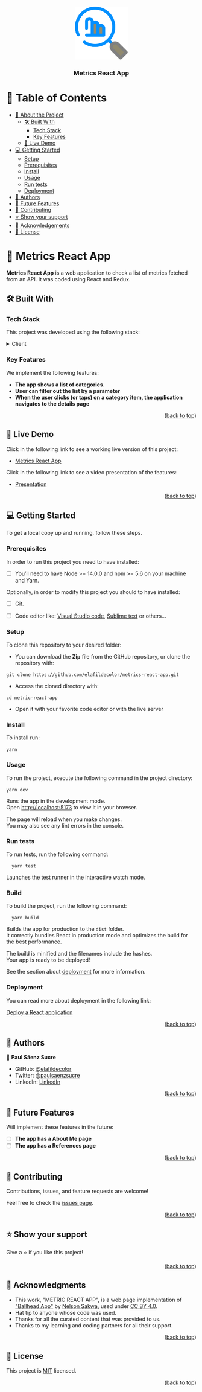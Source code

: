 <a name="readme-top"></a>

<div align="center">
  <img src="./public/logo512.png" alt="logo" width="140"  height="auto" />
  <br/>

  <h3><b>Metrics React App</b></h3>

</div>

# 📗 Table of Contents

- [📖 About the Project](#about-project)
  - [🛠 Built With](#built-with)
    - [Tech Stack](#tech-stack)
    - [Key Features](#key-features)
  - [🚀 Live Demo](#live-demo)
- [💻 Getting Started](#getting-started)
  - [Setup](#setup)
  - [Prerequisites](#prerequisites)
  - [Install](#install)
  - [Usage](#usage)
  - [Run tests](#run-tests)
  - [Deployment](#deployment)
- [👥 Authors](#authors)
- [🔭 Future Features](#future-features)
- [🤝 Contributing](#contributing)
- [⭐️ Show your support](#support)
- [🙏 Acknowledgements](#acknowledgements)
- [📝 License](#license)

# 📖 Metrics React App <a name="about-project"></a>

**Metrics React App** is a web application to check a list of metrics fetched from an API. It was coded using React and Redux.

## 🛠 Built With <a name="built-with"></a>

### Tech Stack <a name="tech-stack"></a>

This project was developed using the following stack:

<details>
  <summary>Client</summary>
  <ul>
    <li><a href="https://reactjs.org/">React.js</a></li>
    <li><a href="https://html.spec.whatwg.org/multipage/">HTML 5 </a></li>
    <li><a href="https://html.spec.whatwg.org/multipage/">CSS 3 </a></li>
    <li><a href="https://html.spec.whatwg.org/multipage/">JavaScript </a></
  </ul>
</details>

### Key Features <a name="key-features"></a>

We implement the following features:

- **The app shows a list of categories.**
- **User can filter out the list by a parameter**
- **When the user clicks (or taps) on a category item, the application navigates to the details page**

<p align="right">(<a href="#readme-top">back to top</a>)</p>

## 🚀 Live Demo <a name="live-demo"></a>

Click in the following link to see a working live version of this project:

- [Metrics React App](https://elafildecolor.github.io/metrics-react-app)

Click in the following link to see a video presentation of the features:

- [Presentation](https://www.loom.com/share/90fe5cbdbdd648468621fda42e96f1ab)

<p align="right">(<a href="#readme-top">back to top</a>)</p>

## 💻 Getting Started <a name="getting-started"></a>

To get a local copy up and running, follow these steps.

### Prerequisites <a name="prerequisites"></a>

In order to run this project you need to have installed:

- [ ] You’ll need to have Node >= 14.0.0 and npm >= 5.6 on your machine and Yarn.

Optionally, in order to modify this project you should to have installed:

- [ ] Git.

- [ ] Code editor like: [Visual Studio code](https://code.visualstudio.com/), [Sublime text](https://www.sublimetext.com/) or others...

### Setup <a name="setup"></a>

To clone this repository to your desired folder:

- You can download the **Zip** file from the GitHub repository, or clone the repository with:

```console
git clone https://github.com/elafildecolor/metrics-react-app.git
```

- Access the cloned directory with:

```console
cd metric-react-app
```

- Open it with your favorite code editor or with the live server

### Install <a name="install"></a>

To install run:

```console
yarn
```

### Usage <a name="usage"></a>

To run the project, execute the following command in the project directory:

```console
yarn dev
```

Runs the app in the development mode.\
Open [http://localhost:5173](http://localhost:5173) to view it in your browser.

The page will reload when you make changes.\
You may also see any lint errors in the console.

### Run tests <a name="run-tests"></a>

To run tests, run the following command:

```console
  yarn test
```

Launches the test runner in the interactive watch mode.

### Build <a name="build"></a>

To build the project, run the following command:

```console
  yarn build
```

Builds the app for production to the `dist` folder.\
It correctly bundles React in production mode and optimizes the build for the best performance.

The build is minified and the filenames include the hashes.\
Your app is ready to be deployed!

See the section about [deployment](https://facebook.github.io/create-react-app/docs/deployment) for more information.

### Deployment <a name="deployment"></a>

You can read more about deployment in the following link:

[Deploy a React application](https://facebook.github.io/create-react-app/docs/deployment)
<p align="right">(<a href="#readme-top">back to top</a>)</p>

## 👥 Authors <a name="authors"></a>

👤 **Paul Sáenz Sucre**

- GitHub: [@elafildecolor](https://github.com/elafildecolor)
- Twitter: [@paulsaenzsucre](https://twitter.com/paulsaenzsucre)
- LinkedIn: [LinkedIn](https://www.linkedin.com/in/paulsaenzsucre)

<p align="right">(<a href="#readme-top">back to top</a>)</p>

## 🔭 Future Features <a name="future-features"></a>

Will implement these features in the future:

- [ ] **The app has a About Me page**
- [ ] **The app has a References page**

<p align="right">(<a href="#readme-top">back to top</a>)</p>

## 🤝 Contributing <a name="contributing"></a>

Contributions, issues, and feature requests are welcome!

Feel free to check the [issues page](../../issues/).

<p align="right">(<a href="#readme-top">back to top</a>)</p>

## ⭐️ Show your support <a name="support"></a>

Give a ⭐️ if you like this project!

<p align="right">(<a href="#readme-top">back to top</a>)</p>

## 🙏 Acknowledgments <a name="acknowledgements"></a>

- This work, "METRIC REACT APP", is a web page implementation of ["Ballhead App"](https://www.behance.net/gallery/31579789/Ballhead-App-(Free-PSDs)) by [Nelson Sakwa](https://www.behance.net/sakwadesignstudio), used under [CC BY 4.0](https://creativecommons.org/licenses/by/4.0/).
- Hat tip to anyone whose code was used.
- Thanks for all the curated content that was provided to us.
- Thanks to my learning and coding partners for all their support.

<p align="right">(<a href="#readme-top">back to top</a>)</p>

## 📝 License <a name="license"></a>

This project is [MIT](./LICENSE) licensed.

<p align="right">(<a href="#readme-top">back to top</a>)</p>
